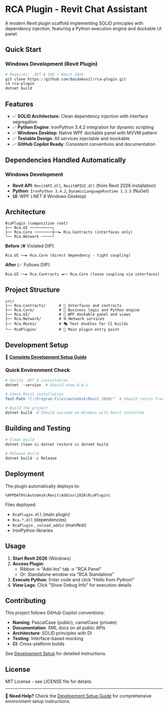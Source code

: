 # RCA Plugin - Revit Chat Assistant

A modern Revit plugin scaffold implementing SOLID principles with dependency injection, featuring a Python execution engine and dockable UI panel.

## Quick Start

### Windows Development (Revit Plugin)
```powershell
# Requires: .NET 8 SDK + Revit 2026
git clone https://github.com/baidakovil/rca-plugin.git
cd rca-plugin
dotnet build
```

## Features

- ✅ **SOLID Architecture**: Clean dependency injection with interface segregation
- ✅ **Python Engine**: IronPython 3.4.2 integration for dynamic scripting
- ✅ **Windows Desktop**: Native WPF dockable panel with MVVM pattern
- ✅ **Testable Design**: All services injectable and mockable
- ✅ **GitHub Copilot Ready**: Consistent conventions and documentation

## Dependencies Handled Automatically

### Windows Development
- **Revit API**: `RevitAPI.dll`, `RevitAPIUI.dll` (from Revit 2026 installation)
- **Python**: `IronPython 3.4.2`, `DynamicLanguageRuntime 1.3.5` (NuGet)
- **UI**: WPF (.NET 8 Windows Desktop)

## Architecture

```
RcaPlugin (composition root)
├── Rca.UI ──────────┐
├── Rca.Core ────────┼──► Rca.Contracts (interfaces only)
└── Rca.Network ─────┘
```

**Before** (❌ Violated DIP):
```
Rca.UI ──► Rca.Core (direct dependency - tight coupling)
```

**After** (✅ Follows DIP):
```
Rca.UI ──► Rca.Contracts ◄── Rca.Core (loose coupling via interfaces)
```

## Project Structure

```
src/
├── Rca.Contracts/      # 🔗 Interfaces and contracts
├── Rca.Core/           # 🧠 Business logic and Python engine  
├── Rca.UI/             # 🎨 WPF dockable panel and views
├── Rca.Network/        # 🌐 Network services
├── Rca.Mocks/          # 🎭 Test doubles for CI builds
└── RcaPlugin/          # 🚀 Main plugin entry point
```

## Development Setup

📖 **[Complete Development Setup Guide](DEVELOPMENT_SETUP.md)**

### Quick Environment Check

```powershell
# Verify .NET 8 installation
dotnet --version  # Should show 8.0.x

# Check Revit installation
Test-Path "C:\Program Files\Autodesk\Revit 2026\"  # Should return True

# Build the project
dotnet build  # Should succeed on Windows with Revit installed
```

## Building and Testing

```powershell
# Clean build
dotnet clean && dotnet restore && dotnet build

# Release build  
dotnet build -c Release
```

## Deployment

The plugin automatically deploys to:
```
%APPDATA%\Autodesk\Revit\Addins\2026\RcaPlugin\
```

Files deployed:
- `RcaPlugin.dll` (main plugin)
- `Rca.*.dll` (dependencies)
- `RcaPlugin._noload_addin` (manifest)
- IronPython libraries

## Usage

1. **Start Revit 2026** (Windows)
2. **Access Plugin**: 
   - Ribbon → "Add-Ins" tab → "RCA Panel" 
   - Or: Standalone window via "RCA Standalone"
3. **Execute Python**: Enter code and click "Hello from Python!"
4. **View Logs**: Click "Show Debug Info" for execution details

## Contributing

This project follows GitHub Copilot conventions:

- **Naming**: PascalCase (public), camelCase (private)  
- **Documentation**: XML docs on all public APIs
- **Architecture**: SOLID principles with DI
- **Testing**: Interface-based mocking
- **CI**: Cross-platform builds

See [Development Setup](DEVELOPMENT_SETUP.md) for detailed instructions.

## License

MIT License - see LICENSE file for details.

---

🔧 **Need Help?** Check the [Development Setup Guide](DEVELOPMENT_SETUP.md) for comprehensive environment setup instructions.